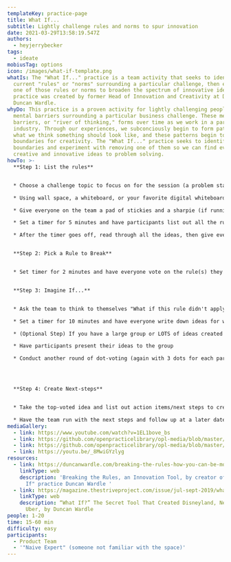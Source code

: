 ```yaml
---
templateKey: practice-page
title: What If...
subtitle: Lightly challenge rules and norms to spur innovation
date: 2021-03-29T13:58:19.547Z
authors:
  - heyjerrybecker
tags:
  - ideate
mobiusTag: options
icon: /images/what-if-template.png
whatIs: The "What If..." practice is a team activity that seeks to identify the
  current "rules" or "norms" surrounding a particular challenge, then eliminate
  one of those rules or norms to broaden the spectrum of innovative ideas. This
  practice was created by former Head of Innovation and Creativity at Disney,
  Duncan Wardle.
whyDo: This practice is a proven activity for lightly challenging peoples'
  mental barriers surrounding a particular business challenge. These mental
  barriers, or "river of thinking," forms over time as we work in a particular
  industry. Through our experiences, we subconciously begin to form patterns in
  what we think something should look like, and these patterns begin to form
  boundaries for creativity. The "What If..." practice seeks to identify those
  boundaries and experiment with removing one of them so we can find even more
  creative and innovative ideas to problem solving.
howTo: >-
  **Step 1: List the rules**


  * Choose a challenge topic to focus on for the session (a problem statement, customer journey, industry you're operating in, etc)

  * Using wall space, a whiteboard, or your favorite digital whiteboarding tool, draw lines to form 3 columns and label them "Rules," "What If...," and "Imagine If..." (from left to right)

  * Give everyone on the team a pad of stickies and a sharpie (if running this in person)

  * Set a timer for 5 minutes and have participants list out all the rules, norms, and barriers related to that particular challenge (1 idea per stickie)

  * After the timer goes off, read through all the ideas, then give everyone 3 dots for voting


  **Step 2: Pick a Rule to Break**


  * Set timer for 2 minutes and have everyone vote on the rule(s) they think that, if eliminated, would most broaden the spectrum of ideation. Take the top-voted stickie and move it to the "What If..." column


  **Step 3: Imagine If...**


  * Ask the team to think to themselves "What if this rule didn't apply?" On a separate stickie, reword the rule to create a provocative statement that answers that question

  * Set a timer for 10 minutes and have everyone write down ideas for what a future solution might look like if the selected rule didn't apply. Place ideas in the "Imagine If.." column

  * (Optional Step) If you have a large group or LOTS of ideas created and are running short on time, set a 3 minute timer and have participants select their top 2-3 ideas that they feel are the most ambitious

  * Have participants present their ideas to the group

  * Conduct another round of dot-voting (again with 3 dots for each participant) to have the team vote on what idea(s) they want to experiment with




  **Step 4: Create Next-steps**


  * Take the top-voted idea and list out action items/next steps to create an run an experiment with this solution. Assign ownership of the idea to someone (ideally the person whose idea it was)

  * Have the team run with the next steps and follow up at a later date (1-2 weeks) to check in on progress
mediaGallery:
  - link: https://www.youtube.com/watch?v=1EL1bove_bs
  - link: https://github.com/openpracticelibrary/opl-media/blob/master/images/What%20if%20template.png?raw=true
  - link: https://github.com/openpracticelibrary/opl-media/blob/master/images/What%20if%20example.png?raw=true
  - link: https://youtu.be/_8MwiGYzlyg
resources:
  - link: https://duncanwardle.com/breaking-the-rules-how-you-can-be-more-innovative/
    linkType: web
    description: 'Breaking the Rules, an Innovation Tool, by creator of the "What
      If" practice Duncan Wardle '
  - link: https://magazine.thestriveproject.com/issue/jul-sept-2019/what-if-the-secret-tool-that-created-disneyland-netflix-and-uber/
    linkType: web
    description: “What If?” The Secret Tool That Created Disneyland, Netflix and
      Uber, by Duncan Wardle
people: 1-20
time: 15-60 min
difficulty: easy
participants:
  - Product Team
  - '"Naive Expert" (someone not familiar with the space)'
---
```

